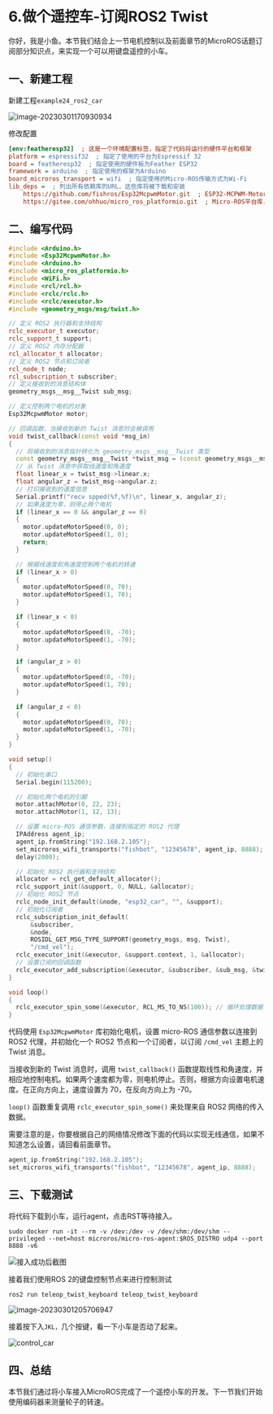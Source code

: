 # 6.做个遥控车-订阅ROS2 Twist

你好，我是小鱼。本节我们结合上一节电机控制以及前面章节的MicroROS话题订阅部分知识点，来实现一个可以用键盘遥控的小车。

## 一、新建工程

新建工程`example24_ros2_car`

![image-20230301170930934](6.%E5%81%9A%E4%B8%AA%E9%81%A5%E6%8E%A7%E8%BD%A6-%E8%AE%A2%E9%98%85ROS2%20Twist/imgs/image-20230301170930934.png)

修改配置

```ini
[env:featheresp32]  ; 这是一个环境配置标签，指定了代码将运行的硬件平台和框架
platform = espressif32  ; 指定了使用的平台为Espressif 32
board = featheresp32  ; 指定使用的硬件板为Feather ESP32
framework = arduino  ; 指定使用的框架为Arduino
board_microros_transport = wifi  ; 指定使用的Micro-ROS传输方式为Wi-Fi
lib_deps =  ; 列出所有依赖库的URL，这些库将被下载和安装
	https://github.com/fishros/Esp32McpwmMotor.git  ; ESP32-MCPWM-Motor库，用于驱动电机
    https://gitee.com/ohhuo/micro_ros_platformio.git  ; Micro-ROS平台库，用于在ESP32上运行ROS 2
```

## 二、编写代码

```cpp
#include <Arduino.h>
#include <Esp32McpwmMotor.h>
#include <Arduino.h>
#include <micro_ros_platformio.h>
#include <WiFi.h>
#include <rcl/rcl.h>
#include <rclc/rclc.h>
#include <rclc/executor.h>
#include <geometry_msgs/msg/twist.h>

// 定义 ROS2 执行器和支持结构
rclc_executor_t executor;
rclc_support_t support;
// 定义 ROS2 内存分配器
rcl_allocator_t allocator;
// 定义 ROS2 节点和订阅者
rcl_node_t node;
rcl_subscription_t subscriber;
// 定义接收到的消息结构体
geometry_msgs__msg__Twist sub_msg;

// 定义控制两个电机的对象
Esp32McpwmMotor motor;

// 回调函数，当接收到新的 Twist 消息时会被调用
void twist_callback(const void *msg_in)
{
  // 将接收到的消息指针转化为 geometry_msgs__msg__Twist 类型
  const geometry_msgs__msg__Twist *twist_msg = (const geometry_msgs__msg__Twist *)msg_in;
  // 从 Twist 消息中获取线速度和角速度
  float linear_x = twist_msg->linear.x;
  float angular_z = twist_msg->angular.z;
  // 打印接收到的速度信息
  Serial.printf("recv spped(%f,%f)\n", linear_x, angular_z);
  // 如果速度为零，则停止两个电机
  if (linear_x == 0 && angular_z == 0)
  {
    motor.updateMotorSpeed(0, 0);
    motor.updateMotorSpeed(1, 0);
    return;
  }

  // 根据线速度和角速度控制两个电机的转速
  if (linear_x > 0)
  {
    motor.updateMotorSpeed(0, 70);
    motor.updateMotorSpeed(1, 70);
  }

  if (linear_x < 0)
  {
    motor.updateMotorSpeed(0, -70);
    motor.updateMotorSpeed(1, -70);
  }

  if (angular_z > 0)
  {
    motor.updateMotorSpeed(0, -70);
    motor.updateMotorSpeed(1, 70);
  }

  if (angular_z < 0)
  {
    motor.updateMotorSpeed(0, 70);
    motor.updateMotorSpeed(1, -70);
  }
}

void setup()
{
  // 初始化串口
  Serial.begin(115200);

  // 初始化两个电机的引脚
  motor.attachMotor(0, 22, 23);
  motor.attachMotor(1, 12, 13);

  // 设置 micro-ROS 通信参数，连接到指定的 ROS2 代理
  IPAddress agent_ip;
  agent_ip.fromString("192.168.2.105");
  set_microros_wifi_transports("fishbot", "12345678", agent_ip, 8888);
  delay(2000);

  // 初始化 ROS2 执行器和支持结构
  allocator = rcl_get_default_allocator();
  rclc_support_init(&support, 0, NULL, &allocator);
  // 初始化 ROS2 节点
  rclc_node_init_default(&node, "esp32_car", "", &support);
  // 初始化订阅者
  rclc_subscription_init_default(
      &subscriber,
      &node,
      ROSIDL_GET_MSG_TYPE_SUPPORT(geometry_msgs, msg, Twist),
      "/cmd_vel");
  rclc_executor_init(&executor, &support.context, 1, &allocator);
  // 设置订阅的回调函数
  rclc_executor_add_subscription(&executor, &subscriber, &sub_msg, &twist_callback, ON_NEW_DATA);
}

void loop()
{
  rclc_executor_spin_some(&executor, RCL_MS_TO_NS(100)); // 循环处理数据
}

```

代码使用 `Esp32McpwmMotor` 库初始化电机，设置 micro-ROS 通信参数以连接到 ROS2 代理，并初始化一个 ROS2 节点和一个订阅者，以订阅 `/cmd_vel` 主题上的 Twist 消息。

当接收到新的 Twist 消息时，调用 `twist_callback()` 函数提取线性和角速度，并相应地控制电机。如果两个速度都为零，则电机停止。否则，根据方向设置电机速度。在正向方向上，速度设置为 70，在反向方向上为 -70。

`loop()` 函数重复调用 `rclc_executor_spin_some()` 来处理来自 ROS2 网络的传入数据。

需要注意的是，你要根据自己的网络情况修改下面的代码以实现无线通信，如果不知道怎么设置，请回看前面章节。

```cpp
agent_ip.fromString("192.168.2.105");
set_microros_wifi_transports("fishbot", "12345678", agent_ip, 8888);
```

## 三、下载测试

将代码下载到小车，运行agent，点击RST等待接入。

```shell
sudo docker run -it --rm -v /dev:/dev -v /dev/shm:/dev/shm --privileged --net=host microros/micro-ros-agent:$ROS_DISTRO udp4 --port 8888 -v6
```

![接入成功后截图](6.%E5%81%9A%E4%B8%AA%E9%81%A5%E6%8E%A7%E8%BD%A6-%E8%AE%A2%E9%98%85ROS2%20Twist/imgs/image-20230301205533347.png)

接着我们使用ROS 2的键盘控制节点来进行控制测试

```shell
ros2 run teleop_twist_keyboard teleop_twist_keyboard
```

![image-20230301205706947](6.%E5%81%9A%E4%B8%AA%E9%81%A5%E6%8E%A7%E8%BD%A6-%E8%AE%A2%E9%98%85ROS2%20Twist/imgs/image-20230301205706947.png)

接着按下入`JKL，`几个按键，看一下小车是否动了起来。

![control_car](../../../../../%E8%A7%86%E9%A2%91/control_car.gif)

## 四、总结

本节我们通过将小车接入MicroROS完成了一个遥控小车的开发。下一节我们开始使用编码器来测量轮子的转速。





